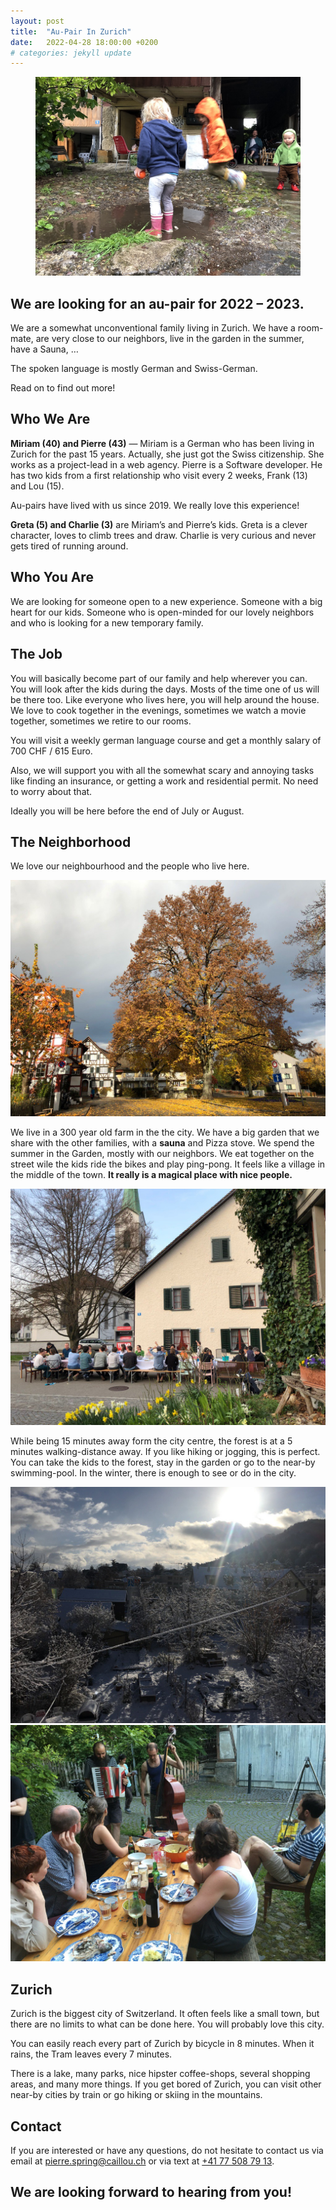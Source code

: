 ```yaml
---
layout: post
title:  "Au-Pair In Zurich"
date:   2022-04-28 18:00:00 +0200
# categories: jekyll update
---
```


<figure>
    <img src="images/3.jpg"
         alt="Child with water">
</figure>

## We are looking for an au-pair for&nbsp;2022&nbsp;–&nbsp;2023.

We are a somewhat unconventional family living in Zurich. We have a room-mate, are very close to our neighbors, live in the garden in the summer, have a Sauna, …

The spoken language is mostly German and Swiss-German.

Read on to find out more!

## Who We Are

**Miriam (40) and Pierre (43)** — Miriam is a German who has been living in Zurich for the past 15 years. Actually, she just got the Swiss citizenship. She works as a project-lead in a web agency. Pierre is a Software developer. He has two kids from a first relationship who visit every 2 weeks, Frank (13) and Lou (15).

Au-pairs have lived with us since 2019. We really love this experience!

**Greta (5) and Charlie (3)** are Miriam’s and Pierre’s kids. Greta is a clever character, loves to climb trees and draw. Charlie is very curious and never gets tired of running around.

## Who You Are


We are looking for someone open to a new experience. Someone with a big heart for our kids. Someone who is open-minded for our lovely neighbors and who is looking for a new temporary family.

## The Job


You will basically become part of our family and help wherever you can. You will look after the kids during the days. Mosts of the time one of us will be there too. Like everyone who lives here, you will help around the house. We love to cook together in the evenings, sometimes we watch a movie together, sometimes we retire to our rooms.

You will visit a weekly german language course and get a monthly salary of 700 CHF / 615 Euro.

Also, we will support you with all the somewhat scary and annoying tasks like finding an insurance, or getting a work and residential permit. No need to worry about that.

Ideally you will be here before the end of July or August.

## The Neighborhood


We love our neighbourhood and the people who live here.

<img src="images/kirchenplatz.jpg" loading="lazy">

We live in a 300 year old farm in the the city. We have a big garden that we share with the other families, with a **sauna** and Pizza stove. We spend the summer in the Garden, mostly with our neighbors. We eat together on the street wile the kids ride the bikes and play ping-pong. It feels like a village in the middle of the town. **It really is a magical place with nice people.**

<img src="images/9.jpg" loading="lazy">

While being 15 minutes away form the city centre, the forest is at a 5 minutes walking-distance away. If you like hiking or jogging, this is perfect. You can take the kids to the forest, stay in the garden or go to the near-by swimming-pool. In the winter, there is enough to see or do in the city.

<img src="images/8.jpg" loading="lazy">


<img src="images/7.jpg" loading="lazy">



## Zurich


Zurich is the biggest city of Switzerland. It often feels like a small town, but there are no limits to what can be done here. You will probably love this city.

You can easily reach every part of Zurich by bicycle in 8 minutes. When it rains, the Tram leaves every 7 minutes.



There is a lake, many parks, nice hipster coffee-shops, several shopping areas, and many more things. If you get bored of Zurich, you can visit other near-by cities by train or go hiking or skiing in the mountains.

## Contact


If you are interested or have any questions, do not hesitate to contact us via email at [pierre.spring@caillou.ch](mailto:pierre.spring@caillou.ch) or via text at [+41 77 508 79 13](sms:+41775087913?&body=Hi!%20I%20say%20your%20ad%20for%20an%20au-pair...).


## We are looking forward to hearing from you!



